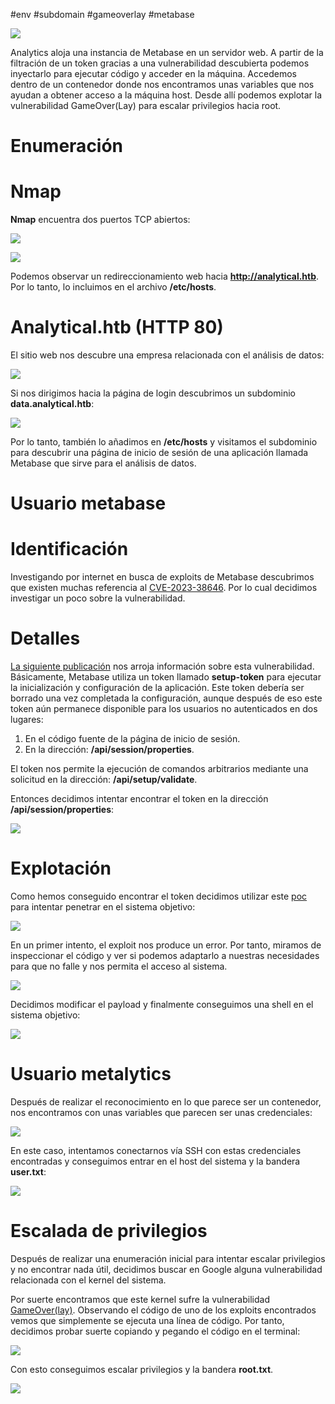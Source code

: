 #env #subdomain #gameoverlay #metabase

![](../../../Images/Analytics.png)

Analytics aloja una instancia de Metabase en un servidor web. A partir de la filtración de un token gracias a una vulnerabilidad descubierta podemos inyectarlo para ejecutar código y acceder en la máquina. Accedemos dentro de un contenedor donde nos encontramos unas variables que nos ayudan a obtener acceso a la máquina host. Desde allí podemos explotar la vulnerabilidad GameOver(Lay) para escalar privilegios hacia root.

# Enumeración

# Nmap

**Nmap** encuentra dos puertos TCP abiertos:

![](../../../Images/Pasted-image-20240318200812.png)

![](../../../Images/Pasted-image-20240318200859.png)

Podemos observar un redireccionamiento web hacia **http://analytical.htb**. Por lo tanto, lo incluimos en el archivo **/etc/hosts**.

# Analytical.htb (HTTP 80)

El sitio web nos descubre una empresa relacionada con el análisis de datos:

![](../../../Images/Pasted-image-20240318201022.png)

Si nos dirigimos hacia la página de login descubrimos un subdominio **data.analytical.htb**:

![](../../../Images/Pasted-image-20240318201752.png)

Por lo tanto, también lo añadimos en **/etc/hosts** y visitamos el subdominio para descubrir una página de inicio de sesión de una aplicación llamada Metabase que sirve para el análisis de datos.

# Usuario metabase

# Identificación

Investigando por internet en busca de exploits de Metabase descubrimos que existen muchas referencia al [CVE-2023-38646](https://nvd.nist.gov/vuln/detail/CVE-2023-38646). Por lo cual decidimos investigar un poco sobre la vulnerabilidad.

# Detalles

[La siguiente publicación](https://www.assetnote.io/resources/research/chaining-our-way-to-pre-auth-rce-in-metabase-cve-2023-38646) nos arroja información sobre esta vulnerabilidad. Básicamente, Metabase utiliza un token llamado **setup-token** para ejecutar la inicialización y configuración de la aplicación. Este token debería ser borrado una vez completada la configuración, aunque después de eso este token aún permanece disponible para los usuarios no autenticados en dos lugares:

1. En el código fuente de la página de inicio de sesión.
2. En la dirección: **/api/session/properties**.

El token nos permite la ejecución de comandos arbitrarios mediante una solicitud en la dirección: **/api/setup/validate**.

Entonces decidimos intentar encontrar el token en la dirección **/api/session/properties**:

![](../../../Images/Pasted-image-20240318202326-1.png)

# Explotación

Como hemos conseguido encontrar el token decidimos utilizar este [poc](https://github.com/securezeron/CVE-2023-38646) para intentar penetrar en el sistema objetivo:

![](../../../Images/Pasted-image-20240318202908.png)

En un primer intento, el exploit nos produce un error. Por tanto, miramos de inspeccionar el código y ver si podemos adaptarlo a nuestras necesidades para que no falle y nos permita el acceso al sistema.

![](../../../Images/Pasted-image-20240318204311.png)

Decidimos modificar el payload y finalmente conseguimos una shell en el sistema objetivo:

![](../../../Images/Pasted-image-20240318204340.png)

# Usuario metalytics

Después de realizar el reconocimiento en lo que parece ser un contenedor, nos encontramos con unas variables que parecen ser unas credenciales:

![](../../../Images/Pasted-image-20240318204449.png)

En este caso, intentamos conectarnos vía SSH con estas credenciales encontradas y conseguimos entrar en el host del sistema y la bandera **user.txt**:

![](../../../Images/Pasted-image-20240318204558.png)

# Escalada de privilegios

Después de realizar una enumeración inicial para intentar escalar privilegios y no encontrar nada útil, decidimos buscar en Google alguna vulnerabilidad relacionada con el kernel del sistema.

Por suerte encontramos que este kernel sufre la vulnerabilidad [GameOver(lay)](https://github.com/g1vi/CVE-2023-2640-CVE-2023-32629). Observando el código de uno de los exploits encontrados vemos que simplemente se ejecuta una línea de código. Por tanto, decidimos probar suerte copiando y pegando el código en el terminal:

![](../../../Images/Pasted-image-20240318204924.png)

Con esto conseguimos escalar privilegios y la bandera **root.txt**.

![](../../../Images/image-18%201.png)
